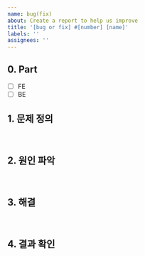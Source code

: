 ```yaml
---
name: bug(fix)
about: Create a report to help us improve
title: '[bug or fix] #[number] [name]'
labels: ''
assignees: ''
---
```


## 0. Part
  - [ ] FE
  - [ ] BE
  
## 1. 문제 정의

<br>

## 2. 원인 파악

<br>

## 3. 해결

<br>

## 4. 결과 확인